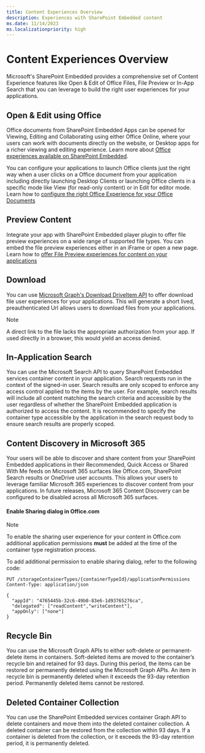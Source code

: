 ```yaml
---
title: Content Experiences Overview
description: Experiences with SharePoint Embedded content
ms.date: 11/14/2023
ms.localizationpriority: high
---
```


# Content Experiences Overview

Microsoft's SharePoint Embedded provides a comprehensive set of Content Experience features like Open & Edit of Office Files, File Preview or In-App Search that you can leverage to build the right user experiences for your applications.

<!--
## In this article:

1. [Open & Edit using Office](#Open-&-Edit-using-Office)
2. [Preview Content](#Preview-Content)
3. [Download Content](#Download)
4. [In-Application Search](#In-Application-Search)
5. [Recycle Bin](#Recycle-Bin)
6. [Deleted Container Collection](#Deleted-Container-Collection)
7. [Version History](#Version-History)
8. [Microsoft 365 Content Discovery](#Content-Discovery-in-Microsoft 365)
-->

## Open & Edit using Office

Office documents from SharePoint Embedded Apps can be opened for Viewing, Editing and Collaborating using either Office Online, where your users can work with documents directly on the website, or Desktop apps for a richer viewing and editing experience. Learn more about [Office experiences available on SharePoint Embedded](./office-experience.md).

You can configure your applications to launch Office clients just the right way  when a user clicks on a Office document from your application including directly launching Desktop Clients or launching Office clients in a specific mode like View (for read-only content) or in Edit for editor mode. Learn how to [configure the right Office Experience for your Office Documents](../../tutorials/launch-experience.md)

## Preview Content

Integrate your app with SharePoint Embedded player plugin to offer file preview experiences on a wide range of supported file types. You can embed the file preview experiences either in an iFrame or open a new page. Learn how to [offer File Preview experiences for content on your applications](../../tutorials/using-file-preview.md)

## Download

You can use [Microsoft Graph's Download DriveItem API](/graph/api/driveitem-get-content) to offer download file user experiences for your applications. This will generate  a short lived, preauthenticated Url allows users to download files from your applications.

> [!NOTE]
> A direct link to the file lacks the appropriate authorization from your app. If used directly in a browser, this would yield an access denied.

## In-Application Search

You can use the Microsoft Search API to query SharePoint Embedded services container content in your application. Search requests run in the context of the signed-in user. Search results are only scoped to enforce any access control applied to the items by the user. For example, search results will include all content matching the search criteria and accessible by the user regardless of whether the SharePoint Embedded application is authorized to access the content. It is recommended to specify the container type accessible by the application in the search request body to ensure search results are properly scoped.

## Content Discovery in Microsoft 365

Your users will be able to discover and share content from your SharePoint Embedded applications in their Recommended, Quick Access or Shared With Me feeds on Microsoft 365 surfaces like Office.com, SharePoint Search results or OneDrive user accounts. This allows your users to leverage  familiar Microsoft 365 experiences to discover content from your applications. In future releases, Microsoft 365 Content Discovery can be configured to be disabled across all Microsoft 365 surfaces.

#### Enable Sharing dialog in Office.com

> [!NOTE]
> To enable the sharing user experience for your content in Office.com additional application permissions **must** be added at the time of the container type registration process.

To add additional permission to enable sharing dialog, refer to the following code:

```http
PUT /storageContainerTypes/{containerTypeId}/applicationPermissions
Content-Type: application/json

{
  "appId": "4765445b-32c6-49b0-83e6-1d93765276ca",
  "delegated": ["readContent","writeContent"],
  "appOnly": ["none"]
}
```

## Recycle Bin

You can use the Microsoft Graph APIs to either soft-delete or permanent-delete items in containers. Soft-deleted items are moved to the container’s recycle bin and retained for 93 days. During this period, the items can be restored or permanently deleted using the Microsoft Graph APIs. An item in recycle bin is permanently deleted when it exceeds the 93-day retention period. Permanently deleted items cannot be restored.

## Deleted Container Collection

You can use the SharePoint Embedded services container Graph API to delete containers and move them into the deleted container collection. A deleted container can be restored from the collection within 93 days. If a container is deleted from the collection, or it exceeds the 93-day retention period, it is permanently deleted.
